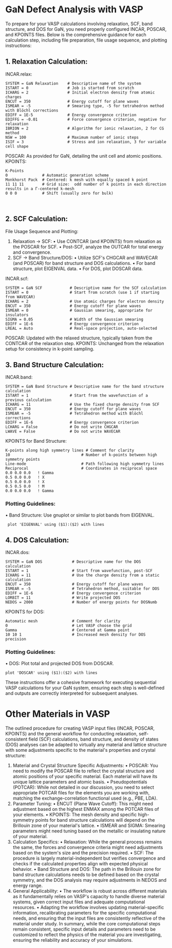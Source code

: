 # GaN Defect Analysis with VASP

To prepare for your VASP calculations involving relaxation, SCF, band structure, and DOS for GaN, you need properly configured INCAR, POSCAR, and KPOINTS files. Below is the comprehensive guidance for each calculation step, including file preparation, file usage sequence, and plotting instructions:

## 1. Relaxation Calculation:
INCAR.relax:
```shell
SYSTEM = GaN Relaxation    # Descriptive name of the system
ISTART = 0                 # Job is started from scratch
ICHARG = 2                 # Initial electron density from atomic charges
ENCUT = 350                # Energy cutoff for plane waves
ISMEAR = -5                # Smearing type, -5 for tetrahedron method with Blöchl corrections
EDIFF = 1E-5               # Energy convergence criterion
EDIFFG = -0.01             # Force convergence criterion, negative for relaxation
IBRION = 2                 # Algorithm for ionic relaxation, 2 for CG method
NSW = 100                  # Maximum number of ionic steps
ISIF = 3                   # Stress and ion relaxation, 3 for variable cell shape
```
POSCAR: As provided for GaN, detailing the unit cell and atomic positions.
KPOINTS:

```shell
K-Points
0               # Automatic generation scheme
Monkhorst Pack  # Centered: k mesh with equally spaced k point
11 11 11        # Grid size:  odd number of k points in each direction results in a Γ-centered k-mesh
0 0 0           # Shift (usually zero for bulk)
```
 
## 2. SCF Calculation:
File Usage Sequence and Plotting:
1.	Relaxation → SCF:
•	Use CONTCAR (and KPOINTS) from relaxation as the POSCAR for SCF.
•	Post-SCF, analyze the OUTCAR for total energy and convergence.
2.	SCF → Band Structure/DOS:
•	Utilize SCF's CHGCAR and WAVECAR (and POSCAR) for band structure and DOS calculations.
•	For band structure, plot EIGENVAL data.
•	For DOS, plot DOSCAR data.

INCAR.scf:
```shell
SYSTEM = GaN SCF            # Descriptive name for the SCF calculation
ISTART = 0                  # Start from scratch (use 1 if starting from WAVECAR)
ICHARG = 2                  # Use atomic charges for electron density
ENCUT = 350                 # Energy cutoff for plane waves
ISMEAR = 0                  # Gaussian smearing, appropriate for insulators
SIGMA = 0.05                # Width of the Gaussian smearing
EDIFF = 1E-6                # Energy convergence criterion
LREAL = Auto                # Real-space projection, auto-selected
```
POSCAR: Updated with the relaxed structure, typically taken from the CONTCAR of the relaxation step.
KPOINTS: Unchanged from the relaxation setup for consistency in k-point sampling.
 
## 3. Band Structure Calculation:
INCAR.band:
```shell
SYSTEM = GaN Band Structure # Descriptive name for the band structure calculation
ISTART = 1                  # Start from the wavefunction of a previous calculation
ICHARG = 11                 # Use the fixed charge density from SCF
ENCUT = 350                 # Energy cutoff for plane waves
ISMEAR = -5                 # Tetrahedron method with Blöchl corrections
EDIFF = 1E-6                # Energy convergence criterion
LCHARG = False              # Do not write CHGCAR
LWAVE = False               # Do not write WAVECAR
```
KPOINTS for Band Structure:
```shell
K-points along high symmetry lines # Comment for clarity
10                               # Number of k-points between high symmetry points
Line-mode                        # Path following high symmetry lines
Reciprocal                       # Coordinates in reciprocal space
0.0 0.0 0.0   ! Gamma
0.5 0.0 0.0   ! X
0.5 0.0 0.0   ! X
0.5 0.5 0.0   ! M
0.0 0.0 0.0   ! Gamma
```
### Plotting Guidelines:
•	Band Structure: Use gnuplot or similar to plot bands from EIGENVAL.
```shell
 plot 'EIGENVAL' using ($1):($2) with lines
 ```
## 4. DOS Calculation:
INCAR.dos:
```shell
SYSTEM = GaN DOS             # Descriptive name for the DOS calculation
ISTART = 1                   # Start from wavefunction, post-SCF
ICHARG = 11                  # Use the charge density from a static calculation
ENCUT = 350                  # Energy cutoff for plane waves
ISMEAR = -5                  # Tetrahedron method, suitable for DOS
EDIFF = 1E-6                 # Energy convergence criterion
LORBIT = 11                  # Write projected DOS
NEDOS = 2000                 # Number of energy points for DOSNumb
```
KPOINTS for DOS:
```shell
Automatic mesh               # Comment for clarity
0                            # Let VASP choose the grid
Gamma                        # Centered at Gamma point
10 10 1                      # Increased mesh density for DOS precision
```
### Plotting Guidelines:
•	DOS: Plot total and projected DOS from DOSCAR.
```Shell
plot 'DOSCAR' using ($1):($2) with lines
```
These instructions offer a cohesive framework for executing sequential VASP calculations for your GaN system, ensuring each step is well-defined and outputs are correctly interpreted for subsequent analyses.
 

# Other Materials in VASP
The outlined procedure for creating VASP input files (INCAR, POSCAR, KPOINTS) and the general workflow for conducting relaxation, self-consistent field (SCF) calculations, band structure, and density of states (DOS) analyses can be adapted to virtually any material and lattice structure with some adjustments specific to the material's properties and crystal structure:
1.	Material and Crystal Structure Specific Adjustments:
•	POSCAR: You need to modify the POSCAR file to reflect the crystal structure and atomic positions of your specific material. Each material will have its unique lattice parameters and atomic basis.
•	Pseudopotentials (POTCAR): While not detailed in our discussion, you need to select appropriate POTCAR files for the elements you are working with, matching the exchange-correlation functional used (e.g., PBE, LDA).
2.	Parameter Tuning:
•	ENCUT (Plane Wave Cutoff): This might need adjustment based on the highest ENMAX among the POTCAR files of your elements.
•	KPOINTS: The mesh density and specific high-symmetry points for band structure calculations will depend on the Brillouin zone of your material's lattice.
•	ISMEAR and SIGMA: Smearing parameters might need tuning based on the metallic or insulating nature of your material.
3.	Calculation Specifics:
•	Relaxation: While the general process remains the same, the forces and convergence criteria might need adjustments based on the system's size and the precision required.
•	SCF: The procedure is largely material-independent but verifies convergence and checks if the calculated properties align with expected physical behavior.
•	Band Structure and DOS: The path in the Brillouin zone for band structure calculations needs to be defined based on the crystal symmetry, and the DOS analysis may require adjustments in NEDOS and energy range.
4.	General Applicability:
•	The workflow is robust across different materials as it fundamentally relies on VASP's capacity to handle diverse material systems, given correct input files and adequate computational resources.
•	Adapting the workflow involves updating material-specific information, recalibrating parameters for the specific computational needs, and ensuring that the input files are consistently reflective of the material under study.
In summary, while the core computational steps remain consistent, specific input details and parameters need to be customized to reflect the physics of the material you are investigating, ensuring the reliability and accuracy of your simulations.







